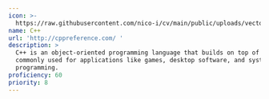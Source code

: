 ```yaml
---
icon: >-
  https://raw.githubusercontent.com/nico-i/cv/main/public/uploads/vector/logos/cpp.svg
name: C++
url: 'http://cppreference.com/ '
description: >
  C++ is an object-oriented programming language that builds on top of C and is
  commonly used for applications like games, desktop software, and system
  programming.
proficiency: 60
priority: 8
---
```


